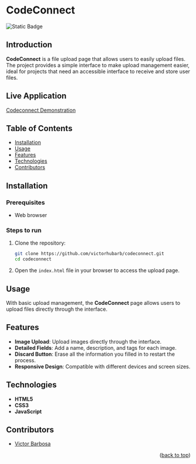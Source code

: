 # CodeConnect <a name="readme-top"></a>
![Static Badge](https://img.shields.io/badge/status-completed-green?style=for-the-badge)

## Introduction
**CodeConnect** is a file upload page that allows users to easily upload files. The project provides a simple interface to make upload management easier, ideal for projects that need an accessible interface to receive and store user files.

## Live Application
[Codeconnect Demonstration](https://codeconnect-two.vercel.app)

## Table of Contents
- [Installation](#installation)
- [Usage](#usage)
- [Features](#features)
- [Technologies](#technologies)
- [Contributors](#contributors)

## Installation

### Prerequisites
- Web browser

### Steps to run
1. Clone the repository:
   ```bash
   git clone https://github.com/victorhubarb/codeconnect.git
   cd codeconnect
   ```
2. Open the `index.html` file in your browser to access the upload page.

## Usage
With basic upload management, the **CodeConnect** page allows users to upload files directly through the interface.

## Features
- **Image Upload**: Upload images directly through the interface.
- **Detailed Fields**: Add a name, description, and tags for each image.
- **Discard Button**: Erase all the information you filled in to restart the process.
- **Responsive Design**: Compatible with different devices and screen sizes.

## Technologies
- **HTML5**
- **CSS3**
- **JavaScript**

## Contributors
- [Victor Barbosa](https://github.com/victorhubarb)
<p align="right">(<a href="#readme-top">back to top</a>)</p>
